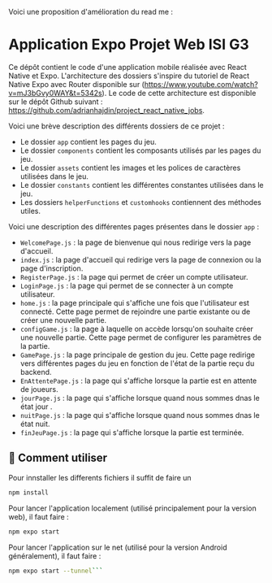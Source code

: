 Voici une proposition d'amélioration du read me :

# Application Expo Projet Web ISI G3

Ce dépôt contient le code d'une application mobile réalisée avec React Native et Expo. L'architecture des dossiers s'inspire du tutoriel de React Native Expo avec Router disponible sur (https://www.youtube.com/watch?v=mJ3bGvy0WAY&t=5342s). Le code de cette architecture est disponible sur le dépôt Github suivant : https://github.com/adrianhajdin/project_react_native_jobs.

Voici une brève description des différents dossiers de ce projet :

- Le dossier `app` contient les pages du jeu.
- Le dossier `components` contient les composants utilisés par les pages du jeu.
- Le dossier `assets` contient les images et les polices de caractères utilisées dans le jeu.
- Le dossier `constants` contient les différentes constantes utilisées dans le jeu.
- Les dossiers `helperFunctions` et `customhooks` contiennent des méthodes utiles.

Voici une description des différentes pages présentes dans le dossier `app` :

- `WelcomePage.js` : la page de bienvenue qui nous redirige vers la page d'accueil.
- `index.js` : la page d'accueil qui redirige vers la page de connexion ou la page d'inscription.
- `RegisterPage.js` : la page qui permet de créer un compte utilisateur.
- `LoginPage.js` : la page qui permet de se connecter à un compte utilisateur.
- `home.js` : la page principale qui s'affiche une fois que l'utilisateur est connecté. Cette page permet de rejoindre une partie existante ou de créer une nouvelle partie.
- `configGame.js` : la page à laquelle on accède lorsqu'on souhaite créer une nouvelle partie. Cette page permet de configurer les paramètres de la partie.
- `GamePage.js` : la page principale de gestion du jeu. Cette page redirige vers différentes pages du jeu en fonction de l'état de la partie reçu du backend.
- `EnAttentePage.js` : la page qui s'affiche lorsque la partie est en attente de joueurs.
- `jourPage.js` : la page qui s'affiche lorsque quand nous sommes dnas le état jour .
- `nuitPage.js` : la page qui s'affiche lorsque quand nous sommes dnas le état nuit.
- `finJeuPage.js` : la page qui s'affiche lorsque la partie est terminée.

## 🚀 Comment utiliser

Pour innstaller les differents fichiers il suffit de faire un 
```sh
npm install
```
Pour lancer l'application localement (utilisé principalement pour la version web), il faut faire :
```sh
npm expo start 
```
Pour lancer l'application sur le net (utilisé pour la version Android généralement), il faut faire :
```sh
npm expo start --tunnel```
